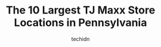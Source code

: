 ---
layout: ampstory
image: https://i0.wp.com/www.depkes.org/wp-content/uploads/2023/06/tj-maxx-0-in-pennsylvania-1685967758.jpeg?resize=640,853
author: techidn
featured: false
description: Discover the impressive array of TJ Maxx options in Pennsylvania, where you can find 10 of the largest TJ Maxx establishments in the area. From renowned classics to hidden gems, Pennsylvania
title: The 10 Largest TJ Maxx Store Locations in Pennsylvania
cover:
   title: The 10 Largest TJ Maxx Store Locations in Pennsylvania
   subtitle: Rickpate
   background: https://www.depkes.org/wp-content/uploads/2023/06/tj-maxx-0-in-pennsylvania-1685967758.jpeg

pages: 
 - layout: thirds
   top: <h1>#1 T.J. Maxx</h1>
   bottom: "<p>My wife and I love this place. Has many things that we need and for reasonable prices. I usually get my socks and underwear here. Staff always friendly and nice even thou</p>"
   background: https://www.depkes.org/wp-content/uploads/2023/06/tj-maxx-1-in-pennsylvania-1685967758.jpeg
   backgroundblur: true
 - layout: thirds
   top: <h1>#2 T.J. Maxx</h1>
   bottom: "<p>1613 N Atherton St, State College, PA 16803, United States</p>"
   background: https://www.depkes.org/wp-content/uploads/2023/06/tj-maxx-2-in-pennsylvania-1685967758.jpeg
   cta:
      link: https://www.depkes.org/blog/the-10-largest-tj-maxx-store-locations-in-pennsylvania/
      text: The 10 Largest TJ Maxx Store Locations in Pennsylvania
 - layout: thirds
   top: <h1>#3 T.J. Maxx</h1>
   bottom: "<p>7301 Castor Ave, Philadelphia, PA 19152, United States</p>"
   background: https://www.depkes.org/wp-content/uploads/2023/06/tj-maxx-3-in-pennsylvania-1685967759.jpeg
   cta:
      link: https://www.depkes.org/blog/the-10-largest-tj-maxx-store-locations-in-pennsylvania/
      text: The 10 Largest TJ Maxx Store Locations in Pennsylvania
 - layout: thirds
   top: <h1>#4 T.J. Maxx</h1>
   bottom: "<p>2700 Old Rte 220 N, Altoona, PA 16601, United States</p>"
   background: https://images.unsplash.com/photo-1608411404720-c8f0417bcdba?ixlib=rb-4.0.3&ixid=MnwxMjA3fDB8MHxwaG90by1wYWdlfHx8fGVufDB8fHx8&auto=format&fit=crop&w=640&h=853&q=80
   cta:
      link: https://www.depkes.org/blog/the-10-largest-tj-maxx-store-locations-in-pennsylvania/
      text: The 10 Largest TJ Maxx Store Locations in Pennsylvania
 - layout: thirds
   top: <h1>#5 T.J. Maxx</h1>
   bottom: "<p>550 E Lancaster Ave, St Davids, PA 19087, United States</p>"
   background: https://images.unsplash.com/photo-1567360425618-1594206637d2?ixlib=rb-4.0.3&ixid=MnwxMjA3fDB8MHxwaG90by1wYWdlfHx8fGVufDB8fHx8&auto=format&fit=crop&w=640&h=853&q=80
   cta:
      link: https://www.depkes.org/blog/the-10-largest-tj-maxx-store-locations-in-pennsylvania/
      text: The 10 Largest TJ Maxx Store Locations in Pennsylvania
 - layout: thirds
   top: <h1>#6 T.J. Maxx</h1>
   bottom: "<p>1336 Bristol Pike, Bensalem, PA 19020, United States</p>"
   background: https://images.unsplash.com/photo-1541356665065-22676f35dd40?ixlib=rb-4.0.3&ixid=MnwxMjA3fDB8MHxwaG90by1wYWdlfHx8fGVufDB8fHx8&auto=format&fit=crop&w=640&h=853&q=80
   cta:
      link: https://www.depkes.org/blog/the-10-largest-tj-maxx-store-locations-in-pennsylvania/
      text: The 10 Largest TJ Maxx Store Locations in Pennsylvania
 - layout: thirds
   top: <h1>#7 T.J. Maxx</h1>
   bottom: "<p>1130 Market St, Philadelphia, PA 19107, United States</p>"
   background: https://images.unsplash.com/photo-1557672172-298e090bd0f1?ixlib=rb-4.0.3&ixid=MnwxMjA3fDB8MHxwaG90by1wYWdlfHx8fGVufDB8fHx8&auto=format&fit=crop&w=640&h=853&q=80
   cta:
      link: https://www.depkes.org/blog/the-10-largest-tj-maxx-store-locations-in-pennsylvania/
      text: The 10 Largest TJ Maxx Store Locations in Pennsylvania
 - layout: thirds
   middle: Continue reading...
   background: https://images.unsplash.com/photo-1595364397663-fca4f075d796?ixlib=rb-4.0.3&ixid=MnwxMjA3fDB8MHxwaG90by1wYWdlfHx8fGVufDB8fHx8&auto=format&fit=crop&w=640&h=853&q=80
   cta:
      link: https://www.depkes.org/blog/the-10-largest-tj-maxx-store-locations-in-pennsylvania/
      text: The 10 Largest TJ Maxx Store Locations in Pennsylvania
      
---